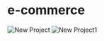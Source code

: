 # e-commerce

![New Project](https://user-images.githubusercontent.com/24936165/128563335-7c9019c4-4ce2-4f20-bf7c-31c87a6fcc5d.gif)
![New Project1](https://user-images.githubusercontent.com/24936165/128563591-0b9e99bf-049c-42bb-91ba-0d2e02f9762f.gif)
